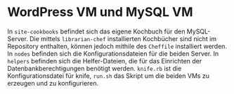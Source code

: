# WordPress VM und MySQL VM
In `site-cookbooks` befindet sich das eigene Kochbuch für den MySQL-Server. Die
mittels `librarian-chef` installierten Kochbücher sind nicht im Repository 
enthalten, können jedoch mithile des `Cheffile` installiert werden. In `nodes`
befinden sich die Konfigurationsdateien für die beiden Server. In `helpers`
befinden sich die Helfer-Dateien, die für das Einrichten der Datenbankberechtigungen
benötigt werden. `knife.rb` ist die Konfigurationsdatei für knife, `run.sh` das
Skript um die beiden VMs zu erzeugen und zu konfigurieren.
